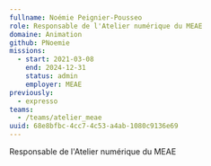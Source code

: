 ```yaml
---
fullname: Noémie Peignier-Pousseo
role: Responsable de l'Atelier numérique du MEAE
domaine: Animation
github: PNoemie
missions:
  - start: 2021-03-08
    end: 2024-12-31
    status: admin
    employer: MEAE
previously:
  - expresso
teams:
  - /teams/atelier_meae
uuid: 68e8bfbc-4cc7-4c53-a4ab-1080c9136e69
---
```

Responsable de l'Atelier numérique du MEAE